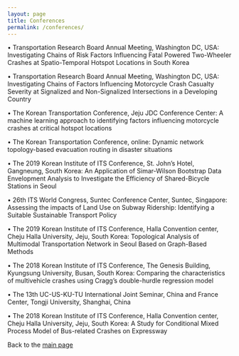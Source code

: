 ```yaml
---
layout: page
title: Conferences
permalink: /conferences/
---
```


• Transportation Research Board Annual Meeting, Washington DC, USA: Investigating Chains of Risk Factors Influencing Fatal Powered Two-Wheeler Crashes at Spatio-Temporal Hotspot Locations in South Korea 

• Transportation Research Board Annual Meeting, Washington DC, USA: Investigating Chains of Factors Influencing Motorcycle Crash Casualty Severity at Signalized and Non-Signalized Intersections in a Developing Country 

• The Korean Transportation Conference, Jeju JDC Conference Center: A machine learning approach to identifying factors influencing motorcycle crashes at critical hotspot locations 

• The Korean Transportation Conference, online: Dynamic network topology-based evacuation routing in disaster situations 

• The 2019 Korean Institute of ITS Conference, St. John’s Hotel, Gangneung, South Korea: An Application of Simar-Wilson Bootstrap Data Envelopment Analysis to Investigate the Efficiency of Shared-Bicycle Stations in Seoul 

• 26th ITS World Congress, Suntec Conference Center, Suntec, Singapore: Assessing the impacts of Land Use on Subway Ridership: Identifying a Suitable Sustainable Transport Policy 

• The 2019 Korean Institute of ITS Conference, Halla Convention center, Cheju Halla University, Jeju, South Korea: Topological Analysis of Multimodal Transportation Network in Seoul Based on Graph-Based Methods 

• The 2018 Korean Institute of ITS Conference, The Genesis Building, Kyungsung University, Busan, South Korea: Comparing the characteristics of multivehicle crashes using Cragg’s double-hurdle regression model 

• The 13th UC-US-KU-TU International Joint Seminar, China and France Center, Tongji University, Shanghai, China 

• The 2018 Korean Institute of ITS Conference, Halla Convention center, Cheju Halla University, Jeju, South Korea: A Study for Conditional Mixed Process Model of Bus-related Crashes on Expressway


Back to the [main page](https://drtamakloe.github.io/)
